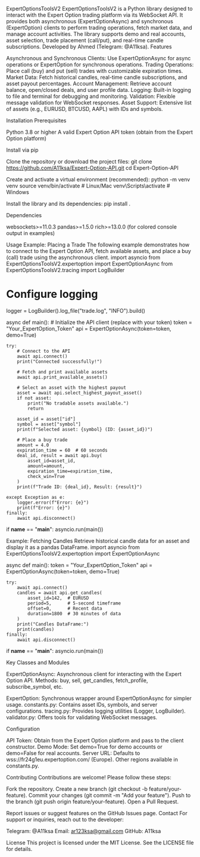 ExpertOptionsToolsV2
ExpertOptionsToolsV2 is a Python library designed to interact with the Expert Option trading platform via its WebSocket API. It provides both asynchronous (ExpertOptionAsync) and synchronous (ExpertOption) clients to perform trading operations, fetch market data, and manage account activities. The library supports demo and real accounts, asset selection, trade placement (call/put), and real-time candle subscriptions.
Developed by Ahmed (Telegram: @A11ksa).
Features

Asynchronous and Synchronous Clients: Use ExpertOptionAsync for async operations or ExpertOption for synchronous operations.
Trading Operations: Place call (buy) and put (sell) trades with customizable expiration times.
Market Data: Fetch historical candles, real-time candle subscriptions, and asset payout percentages.
Account Management: Retrieve account balance, open/closed deals, and user profile data.
Logging: Built-in logging to file and terminal for debugging and monitoring.
Validation: Flexible message validation for WebSocket responses.
Asset Support: Extensive list of assets (e.g., EURUSD, BTCUSD, AAPL) with IDs and symbols.

Installation
Prerequisites

Python 3.8 or higher
A valid Expert Option API token (obtain from the Expert Option platform)

Install via pip

Clone the repository or download the project files:
git clone https://github.com/A11ksa/Expert-Option-API.git
cd Expert-Option-API


Create and activate a virtual environment (recommended):
python -m venv venv
source venv/bin/activate  # Linux/Mac
venv\Scripts\activate     # Windows


Install the library and its dependencies:
pip install .



Dependencies

websockets>=11.0.3
pandas>=1.5.0
rich>=13.0.0 (for colored console output in examples)

Usage
Example: Placing a Trade
The following example demonstrates how to connect to the Expert Option API, fetch available assets, and place a buy (call) trade using the asynchronous client.
import asyncio
from ExpertOptionsToolsV2.expertoption import ExpertOptionAsync
from ExpertOptionsToolsV2.tracing import LogBuilder

# Configure logging
logger = LogBuilder().log_file("trade.log", "INFO").build()

async def main():
    # Initialize the API client (replace with your token)
    token = "Your_ExpertOption_Token"
    api = ExpertOptionAsync(token=token, demo=True)

    try:
        # Connect to the API
        await api.connect()
        print("Connected successfully!")

        # Fetch and print available assets
        await api.print_available_assets()

        # Select an asset with the highest payout
        asset = await api.select_highest_payout_asset()
        if not asset:
            print("No tradable assets available.")
            return

        asset_id = asset["id"]
        symbol = asset["symbol"]
        print(f"Selected asset: {symbol} (ID: {asset_id})")

        # Place a buy trade
        amount = 4.0
        expiration_time = 60  # 60 seconds
        deal_id, result = await api.buy(
            asset_id=asset_id,
            amount=amount,
            expiration_time=expiration_time,
            check_win=True
        )
        print(f"Trade ID: {deal_id}, Result: {result}")

    except Exception as e:
        logger.error(f"Error: {e}")
        print(f"Error: {e}")
    finally:
        await api.disconnect()

if __name__ == "__main__":
    asyncio.run(main())

Example: Fetching Candles
Retrieve historical candle data for an asset and display it as a pandas DataFrame.
import asyncio
from ExpertOptionsToolsV2.expertoption import ExpertOptionAsync

async def main():
    token = "Your_ExpertOption_Token"
    api = ExpertOptionAsync(token=token, demo=True)

    try:
        await api.connect()
        candles = await api.get_candles(
            asset_id=142,  # EURUSD
            period=5,      # 5-second timeframe
            offset=0,      # Recent data
            duration=1800  # 30 minutes of data
        )
        print("Candles DataFrame:")
        print(candles)
    finally:
        await api.disconnect()

if __name__ == "__main__":
    asyncio.run(main())

Key Classes and Modules

ExpertOptionAsync: Asynchronous client for interacting with the Expert Option API.
Methods: buy, sell, get_candles, fetch_profile, subscribe_symbol, etc.


ExpertOption: Synchronous wrapper around ExpertOptionAsync for simpler usage.
constants.py: Contains asset IDs, symbols, and server configurations.
tracing.py: Provides logging utilities (Logger, LogBuilder).
validator.py: Offers tools for validating WebSocket messages.

Configuration

API Token: Obtain from the Expert Option platform and pass to the client constructor.
Demo Mode: Set demo=True for demo accounts or demo=False for real accounts.
Server URL: Defaults to wss://fr24g1eu.expertoption.com/ (Europe). Other regions available in constants.py.

Contributing
Contributions are welcome! Please follow these steps:

Fork the repository.
Create a new branch (git checkout -b feature/your-feature).
Commit your changes (git commit -m "Add your feature").
Push to the branch (git push origin feature/your-feature).
Open a Pull Request.

Report issues or suggest features on the GitHub Issues page.
Contact
For support or inquiries, reach out to the developer:

Telegram: @A11ksa
Email: ar123ksa@gmail.com
GitHub: A11ksa

License
This project is licensed under the MIT License. See the LICENSE file for details.
